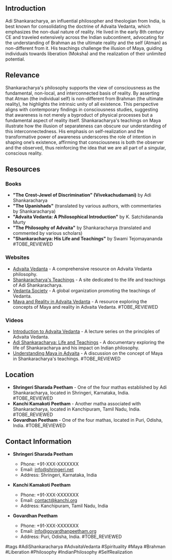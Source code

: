 ## Introduction
Adi Shankaracharya, an influential philosopher and theologian from India, is best known for consolidating the doctrine of Advaita Vedanta, which emphasizes the non-dual nature of reality. He lived in the early 8th century CE and traveled extensively across the Indian subcontinent, advocating for the understanding of Brahman as the ultimate reality and the self (Atman) as non-different from it. His teachings challenge the illusion of Maya, guiding individuals towards liberation (Moksha) and the realization of their unlimited potential.

## Relevance
Shankaracharya's philosophy supports the view of consciousness as the fundamental, non-local, and interconnected basis of reality. By asserting that Atman (the individual self) is non-different from Brahman (the ultimate reality), he highlights the intrinsic unity of all existence. This perspective aligns with contemporary findings in consciousness studies, suggesting that awareness is not merely a byproduct of physical processes but a fundamental aspect of reality itself. Shankaracharya's teachings on Maya illustrate how the illusion of separateness can obscure our understanding of this interconnectedness. His emphasis on self-realization and the transformative power of awareness underscores the role of intention in shaping one’s existence, affirming that consciousness is both the observer and the observed, thus reinforcing the idea that we are all part of a singular, conscious reality.

## Resources

### Books
- **"The Crest-Jewel of Discrimination" (Vivekachudamani)** by Adi Shankaracharya
- **"The Upanishads"** (translated by various authors, with commentaries by Shankaracharya)
- **"Advaita Vedanta: A Philosophical Introduction"** by K. Satchidananda Murty
- **"The Philosophy of Advaita"** by Shankaracharya (translated and commented by various scholars)
- **"Shankaracharya: His Life and Teachings"** by Swami Tejomayananda #TOBE_REVIEWED

### Websites
- [Advaita Vedanta](https://www.advaita-vedanta.org) - A comprehensive resource on Advaita Vedanta philosophy.
- [Shankaracharya's Teachings](https://www.shankaracharya.org) - A site dedicated to the life and teachings of Adi Shankaracharya.
- [Vedanta Society](https://www.vedantaworld.org) - A global organization promoting the teachings of Vedanta.
- [Maya and Reality in Advaita Vedanta](https://www.maya-advaita.org) - A resource exploring the concepts of Maya and reality in Advaita Vedanta. #TOBE_REVIEWED

### Videos
- [Introduction to Advaita Vedanta](https://www.youtube.com/watch?v=example) - A lecture series on the principles of Advaita Vedanta.
- [Adi Shankaracharya: Life and Teachings](https://www.youtube.com/watch?v=example) - A documentary exploring the life of Shankaracharya and his impact on Indian philosophy.
- [Understanding Maya in Advaita](https://www.youtube.com/watch?v=example) - A discussion on the concept of Maya in Shankaracharya's teachings. #TOBE_REVIEWED

## Location
- **Shringeri Sharada Peetham** - One of the four mathas established by Adi Shankaracharya, located in Shringeri, Karnataka, India. #TOBE_REVIEWED
- **Kanchi Kamakoti Peetham** - Another matha associated with Shankaracharya, located in Kanchipuram, Tamil Nadu, India. #TOBE_REVIEWED
- **Govardhan Peetham** - One of the four mathas, located in Puri, Odisha, India. #TOBE_REVIEWED

## Contact Information
- **Shringeri Sharada Peetham**
  - Phone: +91-XXX-XXXXXXX
  - Email: info@shringeri.net
  - Address: Shringeri, Karnataka, India

- **Kanchi Kamakoti Peetham**
  - Phone: +91-XXX-XXXXXXX
  - Email: contact@kanchi.org
  - Address: Kanchipuram, Tamil Nadu, India

- **Govardhan Peetham**
  - Phone: +91-XXX-XXXXXXX
  - Email: info@govardhanpeetham.org
  - Address: Puri, Odisha, India. #TOBE_REVIEWED

#tags
#AdiShankaracharya #AdvaitaVedanta #Spirituality #Maya #Brahman #Liberation #Philosophy #IndianPhilosophy #SelfRealization
